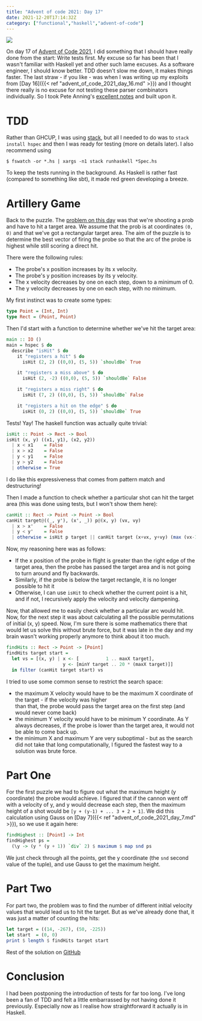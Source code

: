 ```yaml
---
title: "Advent of code 2021: Day 17"
date: 2021-12-20T17:14:32Z
category: ["functional","haskell","advent-of-code"]
---
```


![](/images/advent_of_code_title.jpg)

On day 17 of [Advent of Code 2021](https://adventofcode.com/2021), I did something that I should have really done
from the start:  Write tests first.  My excuse so far has been that I wasn't familiar with Haskell yet and other
such lame excuses.  As a software engineer, I should know better.  TDD doesn't slow me down, it makes things faster.
The last straw - if you like - was when I was writing up my exploits from [Day 16]({{< ref "advent_of_code_2021_day_16.md" >}})
and I thought there really is no excuse for not testing these parser combinators individually.  So I took Pete Anning's
[excellent notes](https://gist.github.com/peteanning/e3cb8c9aef4318cbaf46d5e1abf3d06a) and built upon it.

# TDD

Rather than GHCUP, I was using [stack](https://docs.haskellstack.org/), but all I needed to do was to `stack install hspec`
and then I was ready for testing (more on details later).  I also recommend using

```shell
$ fswatch -or *.hs | xargs -n1 stack runhaskell *Spec.hs
```

To keep the tests running in the background.  As Haskell is rather fast (compared to something like sbt), it made
red green developing a breeze.

# Artillery Game

Back to the puzzle.  The [problem on this day](https://adventofcode.com/2021/day/17) was that we're shooting a prob and 
have to hit a target area.  We assume that the prob is at coordinates `(0, 0)` and that we've got a rectangular 
target area.  The aim of the puzzle is to determine the best vector of firing the probe so that the arc of the probe 
is highest while still scoring a direct hit.

There were the following rules:

- The probe's x position increases by its x velocity.
- The probe's y position increases by its y velocity.
- The x velocity decreases by one on each step, down to a minimum of 0.
- The y velocity decreases by one on each step, with no minimum.

My first instinct was to create some types:

```haskell
type Point = (Int, Int)
type Rect = (Point, Point)
```

Then I'd start with a function to determine whether we've hit the target area:

```haskell
main :: IO ()
main = hspec $ do
  describe "isHit" $ do
    it "registers a hit" $ do
      isHit (2, 2) ((0,0), (5, 5)) `shouldBe` True

    it "registers a miss above" $ do
      isHit (2, -2) ((0,0), (5, 5)) `shouldBe` False

    it "registers a miss right" $ do
      isHit (7, 2) ((0,0), (5, 5)) `shouldBe` False

    it "registers a hit on the edge" $ do
      isHit (0, 2) ((0,0), (5, 5)) `shouldBe` True
```

Tests! Yay!  The haskell function was actually quite trivial:

```haskell
isHit :: Point -> Rect -> Bool
isHit (x, y) ((x1, y1), (x2, y2))
  | x < x1    = False
  | x > x2    = False
  | y < y1    = False
  | y > y2    = False
  | otherwise = True
```

I do like this expressiveness that comes from pattern match and destructuring!

Then I made a function to check whether a particular shot can hit the target area (this was done using tests, but
I won't show them here):

```haskell
canHit :: Rect -> Point -> Point -> Bool
canHit target@((_, y'), (x', _)) p@(x, y) (vx, vy)
  | x > x'    = False
  | y < y'    = False
  | otherwise = isHit p target || canHit target (x+vx, y+vy) (max (vx-1) 0, vy-1)
```

Now, my reasoning here was as follows:

- If the x position of the probe in flight is greater than the right edge of the target area, then the probe has passed
  the target area and is not going to turn around and fly backwards.
- Similarly, if the probe is below the target rectangle, it is no longer possible to hit it
- Otherwise, I can use `isHit` to check whether the current point is a hit, and if not, I recursively apply the
  velocity and velocity dampening.

Now, that allowed me to easily check whether a particular arc would hit.  Now, for the next step it was about 
calculating all the possible permutations of initial (x, y) speed.  Now, I'm sure there is some mathematics there
that would let us solve this without brute force, but it was late in the day and my brain wasn't working properly 
anymore to think about it too much.

```haskell
findHits :: Rect -> Point -> [Point]
findHits target start =
  let vs = [(x, y) | x <- [          1 .. maxX target],
                     y <- [minY target .. 20 * (maxX target)]]
  in filter (canHit target start) vs
```

I tried to use some common sense to restrict the search space:

- the maximum X velocity would have to be the maximum X coordinate of the target - if the velocity was higher  
  than that, the probe would pass the target area on the first step (and would never come back)
- the minimum Y velocity would have to be minimum Y coordinate. As Y always decreases, if the probe is lower than
  the target area, it would not be able to come back up.
- the minimum X and maximum Y are very suboptimal - but as the search did not take that long computationally, I figured
  the fastest way to a solution was brute force.

# Part One

For the first puzzle we had to figure out what the maximum height (y coordinate) the probe would achieve.  I figured 
that if the cannon went off with a velocity of y, and y would decrease each step, then the maximum height of a shot
would be `[y + (y-1) + ... 3 + 2 + 1]`.  We did this calculation using Gauss on [Day 7]({{< ref "advent_of_code_2021_day_7.md" >}}),
so we use it again here:

```haskell
findHighest :: [Point] -> Int
findHighest ps = 
  (\y -> (y * (y + 1)) `div` 2) $ maximum $ map snd ps
```

We just check through all the points, get the y coordinate (the `snd` second value of the tuple), and use Gauss to
get the maximum height.

# Part Two

For part two, the problem was to find the number of different initial velocity values that would lead us to hit
the target.  But as we've already done that, it was just a matter of counting the hits:

```haskell
let target = ((14, -267), (50, -225))
let start  = (0, 0)
print $ length $ findHits target start
```

Rest of the solution on [GitHub](https://github.com/beny23/advent-of-code/tree/main/2021/haskell/day17) 

# Conclusion

I had been postponing the introduction of tests for far too long.  I've long been a fan of TDD and felt a little
embarrassed by not having done it previously.  Especially now as I realise how straightforward it actually is in
Haskell.
